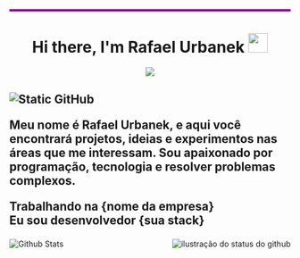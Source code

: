 <!--- Header --->
<div style="width: 100%; height: 4px; background-color: purple;"></div>
<div>
  <h1 align="center"><b>Hi there, I'm Rafael Urbanek </b><img src="https://media.giphy.com/media/hvRJCLFzcasrR4ia7z/giphy.gif" width="35"></h1>
  <p align="center">
    <a href="https://github.com/DenverCoder1/readme-typing-svg"><img src="https://readme-typing-svg.herokuapp.com?font=Time+New+Roman&color=%23C8BE25&size=25&center=true&vCenter=true&width=600&height=100&lines=Software+Engineer;Computer+Science+Student;Always+learning+new+things;Passionate+backend+and+frontend+development"></a>
  </p>
</div>


<div>
  <h2>
    <p><img src="https://img.shields.io/static/v1?label=Overview&message=SEUNOME&color=f8efd4&style=for-the-badge&logo=GitHub" alt="Static GitHub"></p> 
    <p>Meu nome é Rafael Urbanek, e aqui você encontrará projetos, ideias e experimentos nas áreas que me interessam. 
    Sou apaixonado por programação, tecnologia e resolver problemas complexos.</p>
    <p>Trabalhando na {nome da empresa}<br/> Eu sou desenvolvedor {sua stack}</p>
  </h2>
</div>

<div>
  <img align="left" src="https://github-readme-stats.vercel.app/api/top-langs/?username=RafaUrbanek&theme=dark&hide_border=false&include_all_commits=false&count_private=false&layout=compact"
  alt="Github Stats">
  
  <img align='right' src="https://github-readme-stats.vercel.app/api?username=RafaUrbanek&show_icons=true&title_color=783c00&text_color=af552e&icon_color=783c00&bg_color=f8efd4&cache_seconds=2300" alt="ilustração do status do github">
</div>
